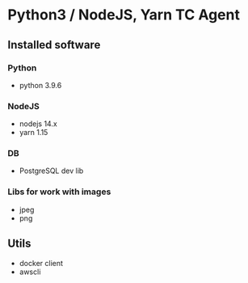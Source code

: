 # Python3 / NodeJS, Yarn TC Agent

## Installed software

### Python
* python 3.9.6

### NodeJS
* nodejs 14.x
* yarn 1.15

### DB
* PostgreSQL dev lib

### Libs for work with images
* jpeg
* png

## Utils
* docker client
* awscli
